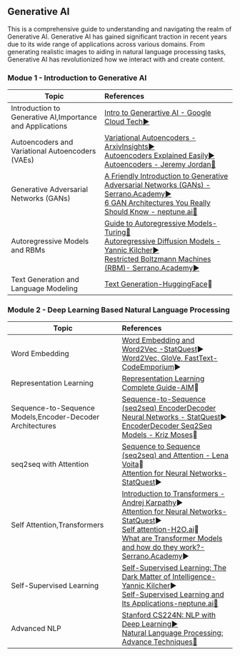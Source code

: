 ## Generative AI
This is a comprehensive guide to understanding and navigating the realm of Generative AI. Generative AI has gained significant traction in recent years due to its wide range of applications across various domains. From generating realistic images to aiding in natural language processing tasks, Generative AI has revolutionized how we interact with and create content.
### Modue 1 - Introduction to Generative AI


| Topic                                                     | References                                                                                                                                   |
| --------------------------------------------------------- |:-------------------------------------------------------------------------------------------------------------------------------------------- |
| Introduction to Generative AI,Importance and Applications | [Intro to Generartive AI - Google Cloud Tech▶️](https://www.youtube.com/watch?v=G2fqAlgmoPo&pp=ygUdaW50cm9kdWN0aW9uIHRvIGdlbmVyYXRpdmUgYWk%3D) |
| Autoencoders and Variational Autoencoders (VAEs)          | [Variational Autoencoders - ArxivInsights▶️](https://www.youtube.com/watch?v=9zKuYvjFFS8&t=346s&pp=ygUXdmFyaWF0aW9uYWwgYXV0b2VuY29kZXI%3D)<br> [Autoencoders Explained Easily▶️](https://youtu.be/SSXDkfiPs7c?si=3KD2T44sQQSMFjdG)<br>[Autoencoders - Jeremy Jordan🧾 ](https://www.jeremyjordan.me/autoencoders/)  |
|Generative Adversarial Networks (GANs)| [A Friendly Introduction to Generative Adversarial Networks (GANs) - Serrano.Academy▶️](https://www.youtube.com/watch?v=8L11aMN5KY8&t=1076s&pp=ygUER2Fucw%3D%3D) <br> [6 GAN Architectures You Really Should Know - neptune.ai🧾](https://neptune.ai/blog/6-gan-architectures)|
|Autoregressive Models and RBMs|[Guide to Autoregressive Models- Turing🧾](https://www.turing.com/kb/guide-to-autoregressive-models)<br> [Autoregressive Diffusion Models - Yannic Kilcher▶️](https://www.youtube.com/watch?v=2h4tRsQzipQ)<br>[Restricted Boltzmann Machines (RBM)- Serrano.Academy▶️](https://www.youtube.com/watch?v=Fkw0_aAtwIw)<br>|
|Text Generation and Language Modeling| [Text Generation-HuggingFace](https://huggingface.co/tasks/text-generation)🧾|

### Module 2 - Deep Learning Based  Natural Language Processing
| Topic | References |
| ----- |:---------- |
|   Word Embedding    |  [Word Embedding and Word2Vec -StatQuest](https://www.youtube.com/watch?v=viZrOnJclY0)▶️<br> [Word2Vec, GloVe, FastText- CodeEmporium](https://www.youtube.com/watch?v=9S0-OC4LFNo&t=386s&pp=ygUQV29yZCBFbWJlZGRpbmdzIA%3D%3D)▶️<br> |
|Representation Learning|[Representation Learning Complete Guide-AIM](https://analyticsindiamag.com/a-comprehensive-guide-to-representation-learning-for-beginners/#:~:text=Representation%20learning%20is%20a%20class,them%20to%20a%20given%20activity.)🧾|
|Sequence-to-Sequence Models,Encoder-Decoder Architectures|[Sequence-to-Sequence (seq2seq) EncoderDecoder Neural Networks - StatQuest](https://www.youtube.com/watch?v=L8HKweZIOmg&pp=ygUbU2VxdWVuY2UtdG8tU2VxdWVuY2UgTW9kZWxz)▶️<br>[EncoderDecoder Seq2Seq Models - Kriz Moses](https://medium.com/analytics-vidhya/encoder-decoder-seq2seq-models-clearly-explained-c34186fbf49b)🧾|
|seq2seq with Attention|[Sequence to Sequence (seq2seq) and Attention - Lena Voita](https://lena-voita.github.io/nlp_course/seq2seq_and_attention.html)🧾<br>[Attention for Neural Networks-StatQuest](https://www.youtube.com/watch?v=PSs6nxngL6k&pp=ygUsU2VxdWVuY2UgdG8gU2VxdWVuY2UgKHNlcTJzZXEpIGFuZCBBdHRlbnRpb24%3D)▶️|
|Self Attention,Transformers| [Introduction to Transformers - Andrej Karpathy](https://www.youtube.com/watch?v=XfpMkf4rD6E)▶️<br>[Attention for Neural Networks-StatQuest](https://www.youtube.com/watch?v=PSs6nxngL6k)▶️<br>[Self attention-H2O.ai](https://h2o.ai/wiki/self-attention/)🧾<br>[What are Transformer Models and how do they work?-Serrano.Academy](https://www.youtube.com/watch?v=qaWMOYf4ri8)▶️|
|Self-Supervised Learning |[Self-Supervised Learning: The Dark Matter of Intelligence-Yannic Kilcher](https://www.youtube.com/watch?v=Ag1bw8MfHGQ)▶️<br>[Self-Supervised Learning and Its Applications-neptune.ai🧾](https://neptune.ai/blog/self-supervised-learning)|
|Advanced NLP|[Stanford CS224N: NLP with Deep Learning▶️](https://www.youtube.com/watch?v=rmVRLeJRkl4&list=PLoROMvodv4rMFqRtEuo6SGjY4XbRIVRd4&pp=iAQB)<br>[Natural Language Processing: Advance Techniques🧾](https://medium.com/analytics-vidhya/natural-language-processing-advance-techniques-in-depth-analysis-b67bca5db432) |

